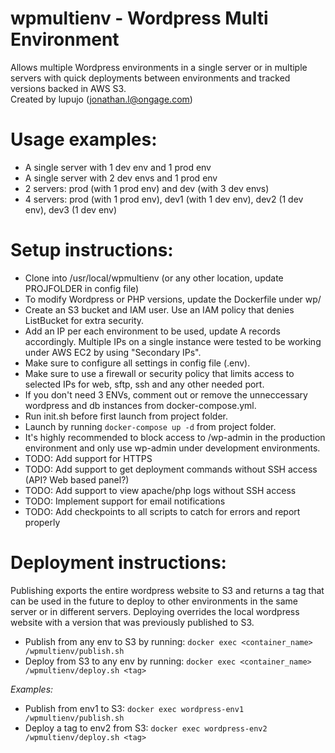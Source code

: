 # wpmultienv - Wordpress Multi Environment
Allows multiple Wordpress environments in a single server or in multiple servers with quick deployments between environments and tracked versions backed in AWS S3. \
Created by lupujo (jonathan.l@ongage.com)

# Usage examples:
* A single server with 1 dev env and 1 prod env
* A single server with 2 dev envs and 1 prod env
* 2 servers: prod (with 1 prod env) and dev (with 3 dev envs)
* 4 servers: prod (with 1 prod env), dev1 (with 1 dev env), dev2 (1 dev env), dev3 (1 dev env)

# Setup instructions:
* Clone into /usr/local/wpmultienv (or any other location, update PROJFOLDER in config file)
* To modify Wordpress or PHP versions, update the Dockerfile under wp/
* Create an S3 bucket and IAM user. Use an IAM policy that denies ListBucket for extra security.
* Add an IP per each environment to be used, update A records accordingly. Multiple IPs on a single instance were tested to be working under AWS EC2 by using "Secondary IPs".
* Make sure to configure all settings in config file (.env).
* Make sure to use a firewall or security policy that limits access to selected IPs for web, sftp, ssh and any other needed port.
* If you don't need 3 ENVs, comment out or remove the unneccessary wordpress and db instances from docker-compose.yml.
* Run init.sh before first launch from project folder.
* Launch by running ```docker-compose up -d``` from project folder.
* It's highly recommended to block access to /wp-admin in the production environment and only use wp-admin under development environments.
* TODO: Add support for HTTPS
* TODO: Add support to get deployment commands without SSH access (API? Web based panel?)
* TODO: Add support to view apache/php logs without SSH access
* TODO: Implement support for email notifications
* TODO: Add checkpoints to all scripts to catch for errors and report properly

# Deployment instructions:
Publishing exports the entire wordpress website to S3 and returns a tag that can be used in the future to deploy to other environments in the same server or in different servers. Deploying overrides the local wordpress website with a version that was previously published to S3.
* Publish from any env to S3 by running:
```docker exec <container_name> /wpmultienv/publish.sh```
* Deploy from S3 to any env by running:
```docker exec <container_name> /wpmultienv/deploy.sh <tag>```

_Examples:_

* Publish from env1 to S3:
```docker exec wordpress-env1 /wpmultienv/publish.sh```
* Deploy a tag to env2 from S3:
```docker exec wordpress-env2 /wpmultienv/deploy.sh <tag>```

